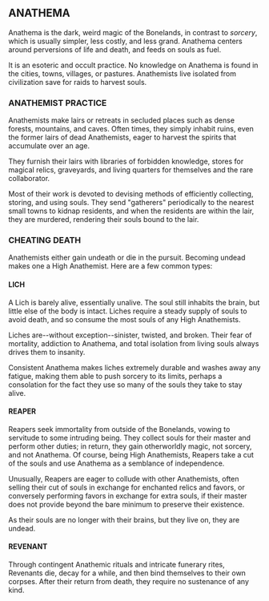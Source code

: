 ## ANATHEMA

Anathema is the dark, weird magic of the Bonelands, in contrast to *sorcery*, which is usually simpler, less costly, and less grand. Anathema centers around perversions of life and death, and feeds on souls as fuel.

It is an esoteric and occult practice. No knowledge on Anathema is found in the cities, towns, villages, or pastures. Anathemists live isolated from civilization save for raids to harvest souls.

### ANATHEMIST PRACTICE

Anathemists make lairs or retreats in secluded places such as dense forests, mountains, and caves. Often times, they simply inhabit ruins, even the former lairs of dead Anathemists, eager to harvest the spirits that accumulate over an age.

They furnish their lairs with libraries of forbidden knowledge, stores for magical relics, graveyards, and living quarters for themselves and the rare collaborator.

Most of their work is devoted to devising methods of efficiently collecting, storing, and using souls. They send "gatherers" periodically to the nearest small towns to kidnap residents, and when the residents are within the lair, they are murdered, rendering their souls bound to the lair.

### CHEATING DEATH

Anathemists either gain undeath or die in the pursuit. Becoming undead makes one a High Anathemist. Here are a few common types:

#### LICH

A Lich is barely alive, essentially unalive. The soul still inhabits the brain, but little else of the body is intact. Liches require a steady supply of souls to avoid death, and so consume the most souls of any High Anathemists.

Liches are--without exception--sinister, twisted, and broken. Their fear of mortality, addiction to Anathema, and total isolation from living souls always drives them to insanity.

Consistent Anathema makes liches extremely durable and washes away any fatigue, making them able to push sorcery to its limits, perhaps a consolation for the fact they use so many of the souls they take to stay alive.

#### REAPER

Reapers seek immortality from outside of the Bonelands, vowing to servitude to some intruding being. They collect souls for their master and perform other duties; in return, they gain otherworldly magic, not sorcery, and not Anathema. Of course, being High Anathemists, Reapers take a cut of the souls and use Anathema as a semblance of independence.

Unusually, Reapers are eager to collude with other Anathemists, often selling their cut of souls in exchange for enchanted relics and favors, or conversely performing favors in exchange for extra souls, if their master does not provide beyond the bare minimum to preserve their existence.

As their souls are no longer with their brains, but they live on, they are undead.

####  REVENANT

Through contingent Anathemic rituals and intricate funerary rites, Revenants die, decay for a while, and then bind themselves to their own corpses. After their return from death, they require no sustenance of any kind.
